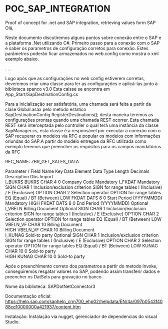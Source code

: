 # POC_SAP_INTEGRATION
Proof of concept for .net and SAP integration, retrieving values form SAP
Olá,

Neste documento discutiremos alguns pontos sobre conexão entre o SAP e  a plataforma .Net utilizando C#.
Primeiro passo para a conexão com o SAP é saber os parametros de configuração corretos para conexão. Estes parâmetros poderão ficar armazenados no web.config como mostra o xml exemplo abaixo.

<configuration>

  <appSettings>
    <add key="webpages:Version" value="3.0.0.0" />
    <add key="webpages:Enabled" value="false" />
    <add key="ClientValidationEnabled" value="true" />
    <add key="UnobtrusiveJavaScriptEnabled" value="true" />
    <!--Name to identify your SAP system by your code-->
    <!--<add key="SAP_NAME" value="DEV"/>-->
    <add key="SAP_NAME" value="MRQ"/>
    <add key="SAP_USERNAME" value="AZRMA"/>
    <add key="SAP_PASSWORD" value="Sbart01"/>
    <add key="SAP_CLIENT" value="100"/>
    <add key="SAP_APPSERVERHOST" value="10.16.40.41"/>
    <add key="SAP_SYSTEMNUM" value="01"/>
    <add key="SAP_LANGUAGE" value="EN"/>
    <add key="SAP_POOLSIZE" value="10"/>
    
  </appSettings>
.
.	
.
</configuration>

Logo após que as configurações no web config estiverem corretas, deveremos criar uma classe para ler as configurações e aplicá-las junto à biblioteca spanco v3.0 Esta calsse se encontra em App_Start/SapDestinationConfig.cs

Para a inicialização ser satisfatória, uma chamada será feita a partir da clase Global.asax pelo metodo estatico SapDestinationConfig.RegisterDestinations(); desta maneira teremos as configurações prontas quando uma chamada REST ocorrer.
Esta chamada REST será interceptada pelo controller o qual terá uma instância da classe SapManager.cs, esta classe é a responsável por executar a conexão com o SAP recuperar os modelos via RFC e popular os modelos com informações oriundas do SAP.A partir do modelo entregue da RFC utilizada como exemplo teremos que preencher os requisitos para os campos mandatórios da RFC

RFC_NAME: ZBR_GET_SALES_DATA

Parameter / Field Name	Key	Data Element	Data Type	Length	Decimals	Description	Obs
Import	 	 	 	 	 	 	 
I_BUKRS		BUKRS	CHAR	4	0	Company Code	Mandatory
I_FKDAT							Mandatory
SIGN			CHAR	1		Inclusion/exclusion criterion SIGN for range tables	I (Inclusive) / E (Exclusive)
OPTION			CHAR	2		Selection operator OPTION for range tables	EQ (Equal) / BT (Between)
LOW		FKDAT	DATS	8	0	Start Period (YYYYMMDD)	Mandatory
HIGH		FKDAT	DATS	8	0	End Period (YYYYMMDD)	Optional
I_VBELN						Billing Document	Optional
SIGN			CHAR	1		Inclusion/exclusion criterion SIGN for range tables	I (Inclusive) / E (Exclusive)
OPTION			CHAR	2		Selection operator OPTION for range tables	EQ (Equal) / BT (Between)
LOW		VBELN_VF	CHAR	10		Billing Document	
HIGH		VBELN_VF	CHAR	10		Billing Document	
I_KUNAG						Sold-to party	Optional
SIGN			CHAR	1		Inclusion/exclusion criterion SIGN for range tables	I (Inclusive) / E (Exclusive)
OPTION			CHAR	2		Selection operator OPTION for range tables	EQ (Equal) / BT (Between)
LOW		KUNAG	CHAR	10	0	Sold-to party	
HIGH		KUNAG	CHAR	10	0	Sold-to party	


Após o preenchimento correto dos parametros a partir do metodo Invoke, conseguiremos resgatar valores no SAP, podendo assim transferir dados e preencher os DatSets para gravação no banco.

Nome da biblioteca: SAPDotNetConnector3

Documentação oficial: https://help.sap.com/saphelp_crm700_ehp02/helpdata/EN/4a/097b0543f4088ce10000000a421937/content.htm

Instalação: Instalação via nugget, gerenciador de dependencias do visual Studio.
